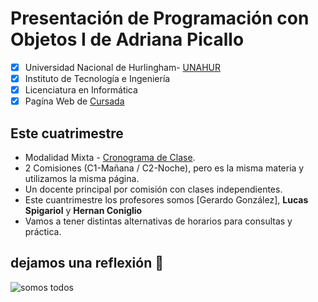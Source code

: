 # Presentación de Programación con Objetos I de Adriana Picallo
- [x] Universidad Nacional de Hurlingham- [UNAHUR](https://unahur.edu.ar)
- [x] Instituto de Tecnología e Ingeniería 
- [x] Licenciatura en Informática
- [x] Pagína Web de [Cursada](https://obj1-unahur.github.io/)

## Este cuatrimestre 
* Modalidad Mixta - [Cronograma de Clase](https://docs.google.com/spreadsheets/d/19FZB2t00NWQ7dwygWRktajAV2mjbeTOqePBJ9XRWacw/edit?usp=sharing). 
* 2 Comisiones (C1-Mañana / C2-Noche), pero es la misma materia y utilizamos la misma página.
* Un docente principal por comisión con clases independientes. 
* Este cuantrimestre los profesores somos [Gerardo González], **Lucas Spigariol** y **Hernan Coniglio**
* Vamos a tener distintas alternativas de horarios para consultas y práctica.

## dejamos una reflexión 🤪
![somos todos](https://github.com/obj1-unahur-2022s1/PresentacionPersonal/blob/main/meme.jpg)
